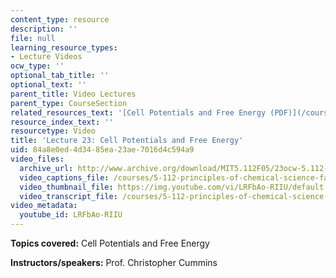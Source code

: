 ```yaml
---
content_type: resource
description: ''
file: null
learning_resource_types:
- Lecture Videos
ocw_type: ''
optional_tab_title: ''
optional_text: ''
parent_title: Video Lectures
parent_type: CourseSection
related_resources_text: '[Cell Potentials and Free Energy (PDF)](/courses/5-112-principles-of-chemical-science-fall-2005/resources/lecture24)'
resource_index_text: ''
resourcetype: Video
title: 'Lecture 23: Cell Potentials and Free Energy'
uid: 84a8e0ed-4d34-85ea-23ae-7016d4c594a9
video_files:
  archive_url: http://www.archive.org/download/MIT5.112F05/23ocw-5.112-07nov2005-220k.mp4
  video_captions_file: /courses/5-112-principles-of-chemical-science-fall-2005/de3784d44fc15a1d80acee6525650da7_LRFbAo-RIIU.vtt
  video_thumbnail_file: https://img.youtube.com/vi/LRFbAo-RIIU/default.jpg
  video_transcript_file: /courses/5-112-principles-of-chemical-science-fall-2005/9668897ca401604b168ca4d7012e8452_LRFbAo-RIIU.pdf
video_metadata:
  youtube_id: LRFbAo-RIIU
---
```


**Topics covered:** Cell Potentials and Free Energy

**Instructors/speakers:** Prof. Christopher Cummins